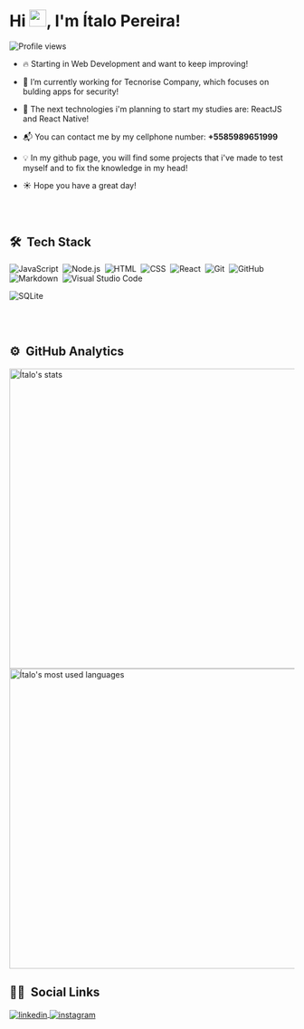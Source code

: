<h1 align="left">Hi <img src="https://em-content.zobj.net/source/noto-emoji-animations/344/waving-hand_1f44b.gif" width="30px">, I'm Ítalo Pereira!</h1>
<p align="left"> <img src="https://komarev.com/ghpvc/?username=ItaloPereiraDev&color=yellow" alt="Profile views" /> </p>

- 🔥 Starting in Web Development and want to keep improving! 

- 🔭 I’m currently working for Tecnorise Company, which focuses on bulding apps for security!

- 🌱 The next technologies i'm planning to start my studies are: ReactJS and React Native!

- 📬 You can contact me by my cellphone number: **+5585989651999**

- 💡 In my github page, you will find some projects that i've made to test myself and to fix the knowledge in my head!

- ☀️ Hope you have a great day!

<br><br>

## 🛠 &nbsp;Tech Stack

![JavaScript](https://img.shields.io/badge/-JavaScript-05122A?style=flat&logo=javascript)&nbsp;
![Node.js](https://img.shields.io/badge/-Node.js-05122A?style=flat&logo=node.js)&nbsp;
![HTML](https://img.shields.io/badge/-HTML-05122A?style=flat&logo=HTML5)&nbsp;
![CSS](https://img.shields.io/badge/-CSS-05122A?style=flat&logo=CSS3&logoColor=1572B6)&nbsp;
![React](https://img.shields.io/badge/-React-05122A?style=flat&logo=react)&nbsp;
![Git](https://img.shields.io/badge/-Git-05122A?style=flat&logo=git)&nbsp;
![GitHub](https://img.shields.io/badge/-GitHub-05122A?style=flat&logo=github)&nbsp;
![Markdown](https://img.shields.io/badge/-Markdown-05122A?style=flat&logo=markdown)&nbsp;
![Visual Studio Code](https://img.shields.io/badge/-Visual%20Studio%20Code-05122A?style=flat&logo=visual-studio-code&logoColor=007ACC)&nbsp;
<!--![PostgreSQL](https://img.shields.io/badge/-PostgreSQL-05122A?style=flat&logo=postgresql)&nbsp;-->
![SQLite](https://img.shields.io/badge/-SQLite-05122A?style=flat&logo=sqlite)&nbsp;

<br><br>

## ⚙️ &nbsp;GitHub Analytics

<p align="left">
<img width="530em" src="https://github-readme-stats.vercel.app/api?username=ItaloPereiraDev&show_icons=true&theme=vision-friendly-dark" alt="Ítalo's stats"/>
<img width="530em" src="https://github-readme-stats.vercel.app/api/top-langs/?username=ItaloPereiraDev&theme=vision-friendly-dark" alt="Ítalo's most used languages"/>
</p>

## 🧑🏻 &nbsp;Social Links

<a href="https://www.linkedin.com/in/%C3%ADtalo-pereira-de-oliveira-659968151/" target="_blank">
  <img align="center" src="https://img.shields.io/badge/-Ítalo Pereira-05122A?style=flat&logo=linkedin" alt="linkedin"/>
</a>
<a href="https://www.instagram.com/x_italopereira_x/" target="_blank">
 <img align="center" src="https://img.shields.io/badge/-Ítalo Pereira-05122A?style=flat&logo=instagram" alt="instagram"/>
</a>
</p>

